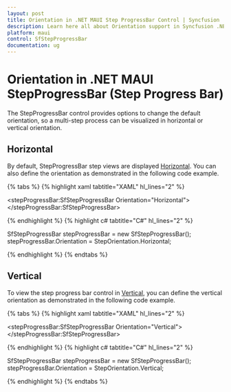 ```yaml
---
layout: post
title: Orientation in .NET MAUI Step ProgressBar Control | Syncfusion
description: Learn here all about Orientation support in Syncfusion .NET MAUI Step ProgressBar (SfStepProgressBar) control and more.
platform: maui
control: SfStepProgressBar
documentation: ug
---
```


# Orientation in .NET MAUI StepProgressBar (Step Progress Bar)
The StepProgressBar control provides options to change the default orientation, so a multi-step process can be visualized in horizontal or vertical orientation.

## Horizontal
By default, StepProgressBar step views are displayed [Horizontal](). You can also define the orientation as demonstrated in the following code example.

{% tabs %}
{% highlight xaml tabtitle="XAML" hl_lines="2" %}

<stepProgressBar:SfStepProgressBar 
                    Orientation="Horizontal">
</stepProgressBar:SfStepProgressBar>

{% endhighlight %}
{% highlight c# tabtitle="C#" hl_lines="2" %}

SfStepProgressBar stepProgressBar = new SfStepProgressBar();
stepProgressBar.Orientation = StepOrientation.Horizontal;

{% endhighlight %}
{% endtabs %}

## Vertical
To view the step progress bar control in [Vertical](), you can define the vertical orientation as demonstrated in the following code example.

{% tabs %}
{% highlight xaml tabtitle="XAML" hl_lines="2" %}

<stepProgressBar:SfStepProgressBar 
                    Orientation="Vertical">
</stepProgressBar:SfStepProgressBar>

{% endhighlight %}
{% highlight c# tabtitle="C#" hl_lines="2" %}

SfStepProgressBar stepProgressBar = new SfStepProgressBar();
stepProgressBar.Orientation = StepOrientation.Vertical;

{% endhighlight %}
{% endtabs %}